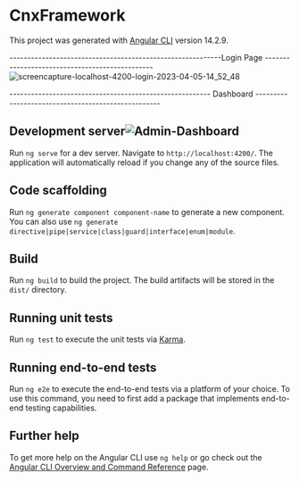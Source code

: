 # CnxFramework

This project was generated with [Angular CLI](https://github.com/angular/angular-cli) version 14.2.9.

-----------------------------------------------------------Login Page -----------------------------------------------
![screencapture-localhost-4200-login-2023-04-05-14_52_48](https://user-images.githubusercontent.com/98178220/230040007-da42fbfc-a0c2-4b7e-ab25-00947d21105b.png)



-------------------------------------------------------- Dashboard ---------------------------------------------------



## Development server![Admin-Dashboard](https://user-images.githubusercontent.com/98178220/230041369-26c2775c-a81f-4636-8ea5-f9d9c27ed57f.png)


Run `ng serve` for a dev server. Navigate to `http://localhost:4200/`. The application will automatically reload if you change any of the source files.

## Code scaffolding

Run `ng generate component component-name` to generate a new component. You can also use `ng generate directive|pipe|service|class|guard|interface|enum|module`.

## Build

Run `ng build` to build the project. The build artifacts will be stored in the `dist/` directory.

## Running unit tests

Run `ng test` to execute the unit tests via [Karma](https://karma-runner.github.io).

## Running end-to-end tests

Run `ng e2e` to execute the end-to-end tests via a platform of your choice. To use this command, you need to first add a package that implements end-to-end testing capabilities.

## Further help

To get more help on the Angular CLI use `ng help` or go check out the [Angular CLI Overview and Command Reference](https://angular.io/cli) page.
